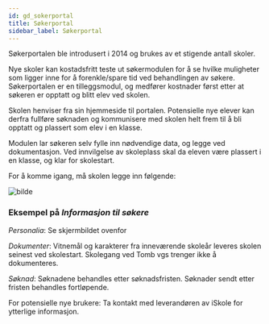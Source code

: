 ```yaml
---
id: gd_sokerportal
title: Søkerportal
sidebar_label: Søkerportal
---
```

Søkerportalen ble introdusert i 2014 og brukes av et stigende antall skoler.

Nye skoler kan kostadsfritt teste ut søkermodulen for å se hvilke muligheter som ligger inne for å forenkle/spare tid ved behandlingen av søkere. Søkerportalen er en tilleggsmodul, og medfører kostnader først etter at søkeren er opptatt og blitt elev ved skolen. 

Skolen henviser fra sin hjemmeside til portalen. Potensielle nye elever kan derfra fullføre søknaden og kommunisere med skolen helt frem til å bli opptatt og plassert som elev i en klasse.

Modulen lar søkeren selv fylle inn nødvendige data, og legge ved dokumentasjon. Ved innvilgelse av skoleplass skal da eleven være plassert i en klasse, og klar for skolestart.

For å komme igang, må skolen legge inn følgende:

![bilde](https://user-images.githubusercontent.com/80097133/148524582-f27bc63f-25b3-4655-a26c-5147043a2159.png)

### Eksempel på _Informasjon til søkere_

_Personalia_: Se skjermbildet ovenfor

_Dokumenter_: Vitnemål og karakterer fra inneværende skoleår leveres skolen seinest ved skolestart. 
Skolegang ved Tomb vgs trenger ikke å dokumenteres.

_Søknad_: Søknadene behandles etter søknadsfristen. Søknader sendt etter fristen behandles fortløpende.

For potensielle nye brukere: Ta kontakt med leverandøren av iSkole for ytterlige informasjon.
